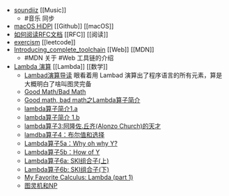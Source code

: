 - [soundiiz](https://soundiiz.com/) [[Music]]
	- #音乐 同步
- [macOS HiDPI](https://github.com/xzhih/one-key-hidpi/blob/master/README-zh.md) [[Github]] [[macOS]]
- [如何阅读RFC文档](https://juejin.cn/post/6844903716051484679) [[RFC]] [[阅读]]
- [exercism](https://exercism.io/) [[leetcode]]
- [Introducing_complete_toolchain](https://developer.mozilla.org/en-US/docs/Learn/Tools_and_testing/Understanding_client-side_tools/Introducing_complete_toolchain)  [[Web]] [[MDN]]
	- #MDN 关于 #Web 工具链的介绍
- [Lambda 演算](https://zhuanlan.zhihu.com/p/30510749) [[Lambda]] [[数学]]
	- [Lambad演算导读](https://zhuanlan.zhihu.com/p/30510749)
	  眼看着用 Lambad 演算出了程序语言的所有元素，算是大概明白了啥叫图灵完备
	- [Good Math/Bad Math](https://goodmath.blogspot.com/)
	- [Good math, bad math之Lambda算子简介](https://blog.csdn.net/g9yuayon/article/details/748684)
	- [lambda算子简介1.a](https://blog.csdn.net/g9yuayon/article/details/759778?spm=1001.2014.3001.5501)
	- [lambda算子简介 1.b](https://blog.csdn.net/g9yuayon/article/details/790953?spm=1001.2014.3001.5501)
	- [lambda算子3:阿隆佐.丘齐(Alonzo Church)的天才](https://blog.csdn.net/g9yuayon/article/details/1062514?spm=1001.2014.3001.5501)
	- [lamdba算子4：布尔值和选择](https://blog.csdn.net/g9yuayon/article/details/1126396?spm=1001.2014.3001.5501)
	- [Lambda算子5a：Why oh why Y?](https://blog.csdn.net/g9yuayon/article/details/1271270?spm=1001.2014.3001.5501)
	- [Lambda算子5b：How of Y](https://blog.csdn.net/g9yuayon/article/details/1271319?spm=1001.2014.3001.5501)
	- [Lambda算子6a: SKI组合子(上)](https://blog.csdn.net/g9yuayon/article/details/1506441?spm=1001.2014.3001.5501)
	- [Lambda算子6b: SKI组合子(下)](https://blog.csdn.net/g9yuayon/article/details/1506832?spm=1001.2014.3001.5501)
	- [My Favorite Calculus: Lambda (part 1)](https://cgnail.github.io/academic/lambda-1/)
	- [图灵机和NP](https://blog.csdn.net/g9yuayon/article/details/1525865?spm=1001.2014.3001.5501)